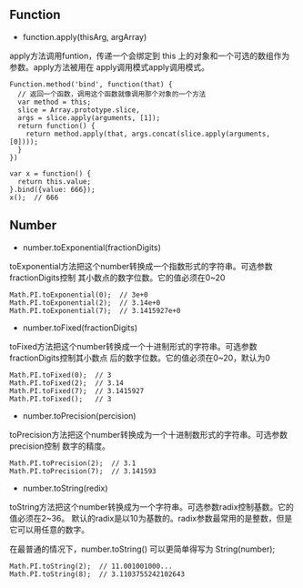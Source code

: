 
## Function


- function.apply(thisArg, argArray)

apply方法调用funtion，传递一个会绑定到 this 上的对象和一个可选的数组作为参数。apply方法被用在
apply调用模式apply调用模式。
```
Function.method('bind', function(that) {
  // 返回一个函数，调用这个函数就像调用那个对象的一个方法
  var method = this;
  slice = Array.prototype.slice,
  args = slice.apply(arguments, [1]);
  return function() {
    return method.apply(that, args.concat(slice.apply(arguments, [0])));
  }
})

var x = function() {
  return this.value;
}.bind({value: 666});
x();  // 666
```

## Number

- number.toExponential(fractionDigits)

toExponential方法把这个number转换成一个指数形式的字符串。可选参数fractionDigits控制
其小数点的数字位数。它的值必须在0~20
```
Math.PI.toExponential(0);  // 3e+0
Math.PI.toExponential(2);  // 3.14e+0
Math.PI.toExponential(7);  // 3.1415927e+0
```
- number.toFixed(fractionDigits)

toFixed方法把这个number转换成一个十进制形式的字符串。可选参数fractionDigits控制其小数点
后的数字位数。它的值必须在0~20，默认为0
```
Math.PI.toFixed(0);  // 3
Math.PI.toFixed(2);  // 3.14
Math.PI.toFixed(7);  // 3.1415927
Math.PI.toFixed();   // 3
```

- number.toPrecision(percision)

toPrecision方法把这个number转换成为一个十进制数形式的字符串。可选参数precision控制
数字的精度。
```
Math.PI.toPrecision(2);  // 3.1
Math.PI.toPrecision(7);  // 3.141593
```

- number.toString(redix)

toString方法把这个number转换成为一个字符串。可选参数radix控制基数。它的值必须在2~36。
默认的radix是以10为基数的。radix参数最常用的是整数，但是它可以用任意的数字。

在最普通的情况下，number.toString() 可以更简单得写为 String(number);
```
Math.PI.toString(2);  // 11.001001000...
Math.PI.toString(8);  // 3.1103755242102643
```
